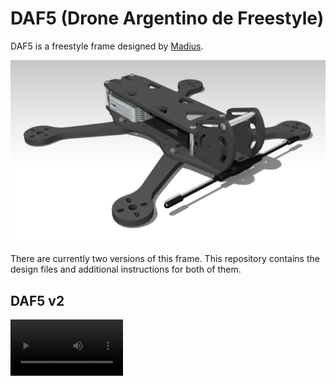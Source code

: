 DAF5 (Drone Argentino de Freestyle)
===================================

DAF5 is a freestyle frame designed by [Madius](https://www.youtube.com/@MadiusYT).

![DAF5 v2](v2/R001.png "DAF5 version 2")

There are currently two versions of this frame. This repository contains the design files and additional instructions for both of them.

DAF5 v2
-------

<video src='https://www.youtube.com/watch?v=1S7MkpeIuEA"' width=180/>

[Design files and documentation](v1/README.md).

DAF5 v1
-------

<iframe
    width="640"
    height="480"
    src="https://www.youtube.com/watch?v=zphxMQCKENU"
    frameborder="0"
    allow="autoplay; encrypted-media"
    allowfullscreen
>
</iframe>

[Design files and documentation](v2/README.md).